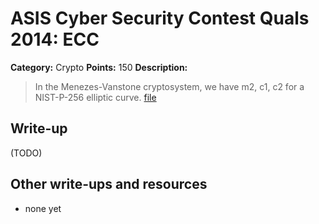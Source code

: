 # ASIS Cyber Security Contest Quals 2014: ECC

**Category:** Crypto
**Points:** 150
**Description:**

> In the Menezes-Vanstone cryptosystem, we have m2, c1, c2 for a NIST-P-256 elliptic curve.
> [file](crypto_150_165ecb5d4c31280c2ea82c670dfe26e3)

## Write-up

(TODO)

## Other write-ups and resources

* none yet
